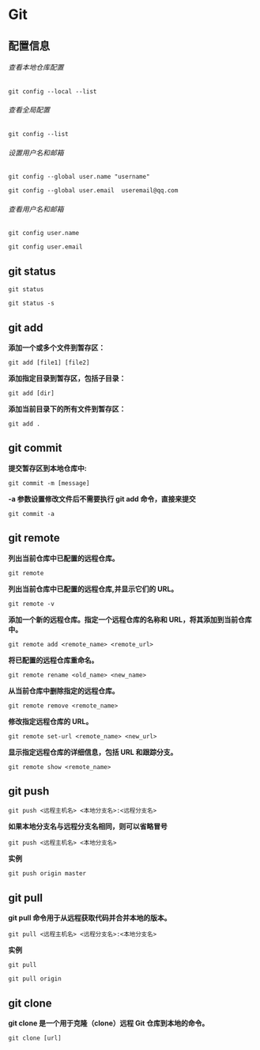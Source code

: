 # Git

## 配置信息

###### 查看本地仓库配置

    git config --local --list

###### 查看全局配置

    git config --list

###### 设置用户名和邮箱

    git config --global user.name "username"

    git config --global user.email  useremail@qq.com

###### 查看用户名和邮箱

    git config user.name

    git config user.email

## git status

    git status

    git status -s

## git add

**添加一个或多个文件到暂存区：**

    git add [file1] [file2]

**添加指定目录到暂存区，包括子目录：**

    git add [dir]

**添加当前目录下的所有文件到暂存区：**

    git add .

## git commit

**提交暂存区到本地仓库中:**

    git commit -m [message]

**-a 参数设置修改文件后不需要执行 git add 命令，直接来提交**

    git commit -a

## git remote

**列出当前仓库中已配置的远程仓库。**

    git remote

**列出当前仓库中已配置的远程仓库,并显示它们的 URL。**

    git remote -v

**添加一个新的远程仓库。指定一个远程仓库的名称和 URL，将其添加到当前仓库中。**

    git remote add <remote_name> <remote_url>

**将已配置的远程仓库重命名。**

    git remote rename <old_name> <new_name>

**从当前仓库中删除指定的远程仓库。**

    git remote remove <remote_name>

**修改指定远程仓库的 URL。**

    git remote set-url <remote_name> <new_url>

**显示指定远程仓库的详细信息，包括 URL 和跟踪分支。**

    git remote show <remote_name>

## git push

    git push <远程主机名> <本地分支名>:<远程分支名>

**如果本地分支名与远程分支名相同，则可以省略冒号**

    git push <远程主机名> <本地分支名>

**实例**

    git push origin master

## git pull

**git pull 命令用于从远程获取代码并合并本地的版本。**

    git pull <远程主机名> <远程分支名>:<本地分支名>

**实例**

    git pull

    git pull origin

## git clone

**git clone 是一个用于克隆（clone）远程 Git 仓库到本地的命令。**

    git clone [url]
